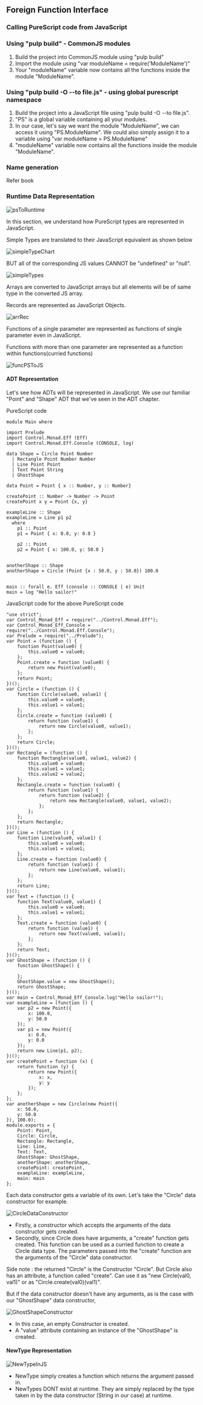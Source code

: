 ## Foreign Function Interface

### Calling PureScript code from JavaScript

### Using "pulp build" - CommonJS modules

1. Build the project into CommonJS module using "pulp build"
2. Import the module using "var moduleName = require('ModuleName')"
3. Your "moduleName" variable now contains all the functions inside the module "ModuleName".


### Using "pulp build -O --to file.js" - using global purescript namespace

1. Build the project into a JavaScript file using "pulp build -O --to file.js".
2. "PS" is a global variable containing all your modules.
3. In our case, let's say we want the module "ModuleName", we can access it using "PS.ModuleName". We could also simply assign it to a variable using "var moduleName = PS.ModuleName"
4. "moduleName" variable now contains all the functions inside the module "ModuleName".

### Name generation

Refer book

### Runtime Data Representation

![psToRuntime](psToRuntime.jpg)

In this section, we understand how PureScript types are represented in JavaScript.

Simple Types are translated to their JavaScript equivalent as shown below

![simpleTypeChart](simpleTypeChart.jpg)

BUT all of the corresponding JS values CANNOT be "undefined" or "null".

![simpleTypes](simpleTypes.jpg)

Arrays are converted to JavaScript arrays but all elements will be of same type in the converted JS array.

Records are represented as JavaScript Objects.

![arrRec](arrRec.jpg)

Functions of a single parameter are represented as functions of single parameter even in JavaScript.

Functions with more than one parameter are represented as a function within functions(curried functions)

![funcPSToJS](funcPSToJS.png)

#### ADT Representation
Let's see how ADTs will be represented in JavaScript. We use our familiar "Point" and "Shape" ADT that we've seen in the ADT chapter.

PureScript code
```
module Main where

import Prelude
import Control.Monad.Eff (Eff)
import Control.Monad.Eff.Console (CONSOLE, log)

data Shape = Circle Point Number
  | Rectangle Point Number Number
  | Line Point Point
  | Text Point String
  | GhostShape

data Point = Point { x :: Number, y :: Number}

createPoint :: Number -> Number -> Point
createPoint x y = Point {x, y}

exampleLine :: Shape
exampleLine = Line p1 p2
  where
    p1 :: Point
    p1 = Point { x: 0.0, y: 0.0 }

    p2 :: Point
    p2 = Point { x: 100.0, y: 50.0 }


anotherShape :: Shape
anotherShape = Circle (Point {x : 50.0, y : 50.0}) 100.0


main :: forall e. Eff (console :: CONSOLE | e) Unit
main = log "Hello sailor!"
```

JavaScript code for the above PureScript code
```
"use strict";
var Control_Monad_Eff = require("../Control.Monad.Eff");
var Control_Monad_Eff_Console = require("../Control.Monad.Eff.Console");
var Prelude = require("../Prelude");
var Point = (function () {
    function Point(value0) {
        this.value0 = value0;
    };
    Point.create = function (value0) {
        return new Point(value0);
    };
    return Point;
})();
var Circle = (function () {
    function Circle(value0, value1) {
        this.value0 = value0;
        this.value1 = value1;
    };
    Circle.create = function (value0) {
        return function (value1) {
            return new Circle(value0, value1);
        };
    };
    return Circle;
})();
var Rectangle = (function () {
    function Rectangle(value0, value1, value2) {
        this.value0 = value0;
        this.value1 = value1;
        this.value2 = value2;
    };
    Rectangle.create = function (value0) {
        return function (value1) {
            return function (value2) {
                return new Rectangle(value0, value1, value2);
            };
        };
    };
    return Rectangle;
})();
var Line = (function () {
    function Line(value0, value1) {
        this.value0 = value0;
        this.value1 = value1;
    };
    Line.create = function (value0) {
        return function (value1) {
            return new Line(value0, value1);
        };
    };
    return Line;
})();
var Text = (function () {
    function Text(value0, value1) {
        this.value0 = value0;
        this.value1 = value1;
    };
    Text.create = function (value0) {
        return function (value1) {
            return new Text(value0, value1);
        };
    };
    return Text;
})();
var GhostShape = (function () {
    function GhostShape() {

    };
    GhostShape.value = new GhostShape();
    return GhostShape;
})();
var main = Control_Monad_Eff_Console.log("Hello sailor!");
var exampleLine = (function () {
    var p2 = new Point({
        x: 100.0,
        y: 50.0
    });
    var p1 = new Point({
        x: 0.0,
        y: 0.0
    });
    return new Line(p1, p2);
})();
var createPoint = function (x) {
    return function (y) {
        return new Point({
            x: x,
            y: y
        });
    };
};
var anotherShape = new Circle(new Point({
    x: 50.0,
    y: 50.0
}), 100.0);
module.exports = {
    Point: Point,
    Circle: Circle,
    Rectangle: Rectangle,
    Line: Line,
    Text: Text,
    GhostShape: GhostShape,
    anotherShape: anotherShape,
    createPoint: createPoint,
    exampleLine: exampleLine,
    main: main
};
```

Each data constructor gets a variable of its own. Let's take the "Circle" data constructor for example.

![CircleDataConstructor](circle.PNG)

* Firstly, a constructor which accepts the arguments of the data constructor gets created.
* Secondly, since Circle does have arguments, a "create" function gets created. This function can be used as a curried function to create a Circle data type. The parameters passed into the "create" function are the arguments of the "Circle" data constructor.

Side note : the returned "Circle" is the Constructor "Circle". But Circle also has an attribute, a function called "create". Can use it as "new Circle(val0, val1)" or as "Circle.create(val0)(val1)".

But if the data constructor doesn't have any arguments, as is the case with our "GhostShape" data constructor,

![GhostShapeConstructor](ghostShape.PNG)

* In this case, an empty Constructor is created.
* A "value" attribute containing an instance of the "GhostShape" is created.


#### NewType Representation

![NewTypeInJS](newtypeInJS.jpg)

* NewType simply creates a function which returns the argument passed in.
* NewTypes DONT exist at runtime. They are simply replaced by the type taken in by the data constructor (String in our case) at runtime.
